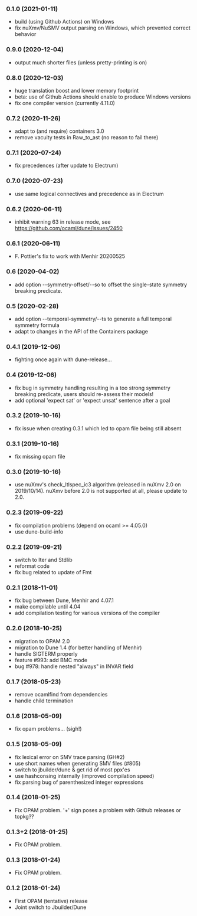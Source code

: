 ### 0.1.0 (2021-01-11)
- build (using Github Actions) on Windows
- fix nuXmv/NuSMV output parsing on Windows, which prevented correct behavior

### 0.9.0 (2020-12-04)
- output much shorter files (unless pretty-printing is on)

### 0.8.0 (2020-12-03)
- huge translation boost and lower memory footprint
- beta: use of Github Actions should enable to produce Windows versions
- fix one compiler version (currently 4.11.0) 

### 0.7.2 (2020-11-26)
- adapt to (and require) containers 3.0
- remove vacuity tests in Raw_to_ast (no reason to fail there)

### 0.7.1 (2020-07-24)
- fix precedences (after update to Electrum)

### 0.7.0 (2020-07-23)
- use same logical connectives and precedence as in Electrum

### 0.6.2 (2020-06-11)
- inhibit warning 63 in release mode, see <https://github.com/ocaml/dune/issues/2450>

### 0.6.1 (2020-06-11)
- F. Pottier's fix to work with Menhir 20200525

### 0.6 (2020-04-02)
- add option --symmetry-offset/--so to offset the single-state symmetry breaking predicate.

### 0.5 (2020-02-28)
- add option --temporal-symmetry/--ts to generate a full temporal symmetry formula
- adapt to changes in the API of the Containers package

### 0.4.1 (2019-12-06)
- fighting once again with dune-release...

### 0.4 (2019-12-06)
- fix bug in symmetry handling resulting in a too strong symmetry breaking predicate, users should re-assess their models!
- add optional 'expect sat' or 'expect unsat' sentence after a goal

### 0.3.2 (2019-10-16)
- fix issue when creating 0.3.1 which led to opam file being still absent

### 0.3.1 (2019-10-16)
- fix missing opam file

### 0.3.0 (2019-10-16)
- use nuXmv's check_ltlspec_ic3 algorithm (released in nuXmv 2.0 on 2019/10/14). nuXmv before 2.0 is not supported at all, please update to 2.0.

### 0.2.3 (2019-09-22)
- fix compilation problems (depend on ocaml >= 4.05.0)
- use dune-build-info

### 0.2.2 (2019-09-21)
- switch to Iter and Stdlib
- reformat code
- fix bug related to update of Fmt

### 0.2.1 (2018-11-01)
- fix bug between Dune, Menhir and 4.07.1
- make compilable until 4.04
- add compilation testing for various versions of the compiler

### 0.2.0 (2018-10-25)
- migration to OPAM 2.0
- migration to Dune 1.4 (for better handling of Menhir)
- handle SIGTERM properly
- feature #993: add BMC mode
- bug #978: handle nested "always" in INVAR field

### 0.1.7 (2018-05-23)
- remove ocamlfind from dependencies
- handle child termination

### 0.1.6 (2018-05-09)
- fix opam problems... (sigh!)

### 0.1.5 (2018-05-09)
- fix lexical error on SMV trace parsing (GH#2)
- use short names when generating SMV files (#805)
- switch to jbuilder/dune & get rid of most ppx'es
- use hashconsing internally (improved compilation speed)
- fix parsing bug of parenthesized integer expressions

### 0.1.4 (2018-01-25)
- Fix OPAM problem. '+' sign poses a problem with Github releases or topkg??

### 0.1.3+2 (2018-01-25)
- Fix OPAM problem.

### 0.1.3 (2018-01-24)
- Fix OPAM problem.

### 0.1.2 (2018-01-24)
- First OPAM (tentative) release
- Joint switch to Jbuilder/Dune

